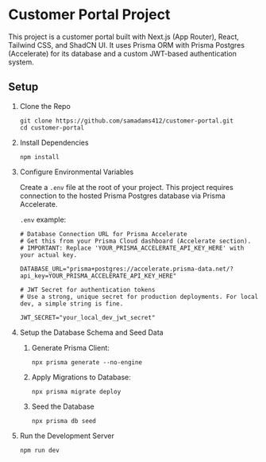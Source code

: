 # Customer Portal Project

This project is a customer portal built with Next.js (App Router), React, Tailwind CSS, and ShadCN UI. It uses Prisma ORM with Prisma Postgres (Accelerate) for its database and a custom JWT-based authentication system.


## Setup

1. Clone the Repo
    ```
    git clone https://github.com/samadams412/customer-portal.git
    cd customer-portal
    ```

2. Install Dependencies
    ```
    npm install
    ```

3. Configure Environmental Variables
    
    Create a ```.env``` file at the root of your project. This project requires connection to the hosted Prisma Postgres database via Prisma Accelerate. 

    ```.env``` example:
    ```
    # Database Connection URL for Prisma Accelerate
    # Get this from your Prisma Cloud dashboard (Accelerate section).
    # IMPORTANT: Replace 'YOUR_PRISMA_ACCELERATE_API_KEY_HERE' with your actual key.

    DATABASE_URL="prisma+postgres://accelerate.prisma-data.net/?api_key=YOUR_PRISMA_ACCELERATE_API_KEY_HERE"

    # JWT Secret for authentication tokens
    # Use a strong, unique secret for production deployments. For local dev, a simple string is fine.

    JWT_SECRET="your_local_dev_jwt_secret"
    ```

4. Setup the Database Schema and Seed Data

    1. Generate Prisma Client:
        ```
        npx prisma generate --no-engine
        ```
    2. Apply Migrations to Database:
        ```
        npx prisma migrate deploy
        ```
    3. Seed the Database
        ```
        npx prisma db seed
        ```
5. Run the Development Server
    ```
    npm run dev
    ```
